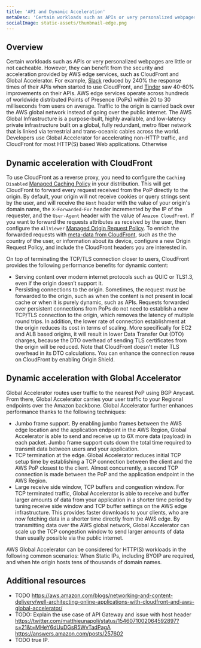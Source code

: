 ```yaml
---
title: 'API and Dynamic Acceleration'
metaDesc: 'Certain workloads such as APIs or very personalized webpages are little or not cacheable, but they can benefit from the security and acceleration provided by AWS edge services.'
socialImage: static-assets/thumbnail-edge.png
---
```

## Overview
Certain workloads such as APIs or very personalized webpages are little or not cacheable. However, they can benefit from the security and acceleration provided by AWS edge services, such as CloudFront and Global Accelerator. For example, [Slack](https://www.youtube.com/watch?v=oVaTiRl9-v0) reduced by 240% the response times of their APIs when started to use CloudFront, and [Tinder](https://youtu.be/DeygvViFlXQ?t=883) saw 40-60% improvements on their APIs. AWS edge services operate across hundreds of worldwide distributed Points of Presence (PoPs) within 20 to 30 milliseconds from users on average. Traffic to the origin is carried back over the AWS global network instead of going over the public internet. The AWS Global Infrastructure is a purpose-built, highly available, and low-latency private infrastructure built on a global, fully redundant, metro fiber network that is linked via terrestrial and trans-oceanic cables across the world. Developers use Global Accelerator for accelerating non-HTTP traffic, and CloudFront for most HTTP(S) based Web applications. Otherwise 

## Dynamic acceleration with CloudFront
To use CloudFront as a reverse proxy, you need to configure the `Caching Disabled` [Managed Caching Policy](https://docs.aws.amazon.com/AmazonCloudFront/latest/DeveloperGuide/using-managed-cache-policies.html#:~:text=Name%3A%20CachingDisabled) in your distribution. This will get CloudFront to forward every request received from the PoP directly to the origin. By default, your origin will not receive cookies or query strings sent by the user, and will receive the `Host` header with the value of your origin's domain name, the `X-Forwarded-For` header incremented by the IP of the requester, and the `User-Agent` header with the value of `Amazon CloudFront`. If you want to forward the requests attributes as received by the user, then configure the `AllViewer` [Managed Origin Request Policy](https://docs.aws.amazon.com/AmazonCloudFront/latest/DeveloperGuide/using-managed-origin-request-policies.html#managed-origin-request-policies-list). To enrich the forwarded requests with [meta-data from CloudFront](https://docs.aws.amazon.com/AmazonCloudFront/latest/DeveloperGuide/using-cloudfront-headers.html), such as the the country of the user, or information about its device, configure a new Origin Request Policy, and include the CloudFront headers you are interested in.

On top of terminating the TCP/TLS connection closer to users, CloudFront provides the following performance benefits for dynamic content:
* Serving content over modern internet protocols such as QUIC or TLS1.3, even if the origin doesn’t support it. 
* Persisting connections to the origin. Sometimes, the request must be forwarded to the origin, such as when the content is not present in local cache or when it is purely dynamic, such as APIs. Requests forwarded over persistent connections from PoPs do not need to establish a new TCP/TLS connection to the origin, which removes the latency of multiple round trips. In addition, the lower rate of connection establishment at the origin reduces its cost in terms of scaling. More specifically for EC2 and ALB based origins, it will result in lower  Data Transfer Out (DTO) charges, because the DTO overhead of sending TLS certificates from the origin will be reduced. Note that CloudFront doesn't meter TLS overhead in its DTO calculations. You can enhance the connection reuse on CloudFront by enabling Origin Shield.

## Dynamic acceleration with Global Accelerator
Global Accelerator routes user traffic to the nearest PoP using BGP Anycast. From there, Global Accelerator carries your user traffic to your Regional endpoints over the Amazon backbone. Global Accelerator further enhances performance thanks to the following techniques:
* Jumbo frame support. By enabling jumbo frames between the AWS edge location and the application endpoint in the AWS Region, Global Accelerator is able to send and receive up to 6X more data (payload) in each packet. Jumbo frame support cuts down the total time required to transmit data between users and your application.
* TCP termination at the edge. Global Accelerator reduces initial TCP setup time by establishing a TCP connection between the client and the AWS PoP closest to the client. Almost concurrently, a second TCP connection is made between the PoP and the application endpoint in the AWS Region.
* Large receive side window, TCP buffers and congestion window. For TCP terminated traffic, Global Accelerator is able to receive and buffer larger amounts of data from your application in a shorter time period by tuning receive side window and TCP buffer settings on the AWS edge infrastructure. This provides faster downloads to your clients, who are now fetching data in a shorter time directly from the AWS edge. By transmitting data over the AWS global network, Global Accelerator can scale up the TCP congestion window to send larger amounts of data than usually possible via the public internet.

AWS Global Accelerator can be considered for HTTP(S) workloads in the following common scenarios: When Static IPs, including BYOIP are required, and when hte origin hosts tens of thousands of domain names.

## Additional resources
* TODO https://aws.amazon.com/blogs/networking-and-content-delivery/well-architecting-online-applications-with-cloudfront-and-aws-global-accelerator/
* TODO: Explain the use case of API Gateway and issue with host header https://twitter.com/matthieunapoli/status/1546071002064592897?s=21&t=MHeY6dUuDGsR5WvTadPagA https://answers.amazon.com/posts/257602
* TODO true IP.